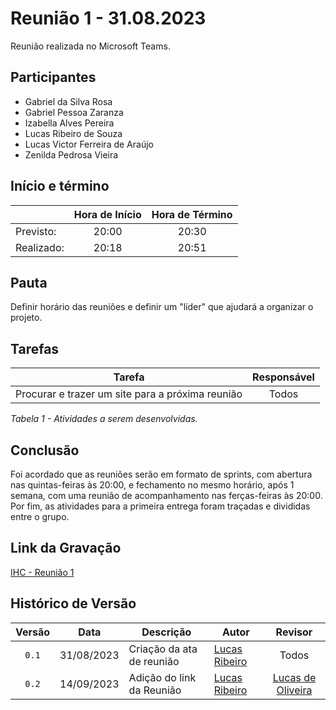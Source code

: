 # Reunião 1 - 31.08.2023

Reunião realizada no Microsoft Teams.

## Participantes

* Gabriel da Silva Rosa          
* Gabriel Pessoa Zaranza         
* Izabella Alves Pereira         
* Lucas Ribeiro de Souza         
* Lucas Victor Ferreira de Araújo
* Zenilda Pedrosa Vieira         
  
## Início e término

|	             |Hora de Início  |Hora de Término  |
|--------------|:--------------:|:---------------:|
|Previsto:     |20:00           |20:30            |
|Realizado:    |20:18           |20:51            |

## Pauta

Definir horário das reuniões e definir um "líder" que ajudará a organizar o projeto. 

## Tarefas

|Tarefa                                          |Responsável                    |
|------------------------------------------------|:-----------------------------:|
|Procurar e trazer um site para a próxima reunião|Todos                          |


*Tabela 1 - Atividades a serem desenvolvidas.*

## Conclusão

Foi acordado que as reuniões serão em formato de sprints, com abertura nas quintas-feiras às 20:00, e fechamento no mesmo horário, após 1 semana, com uma reunião de acompanhamento nas ferças-feiras às 20:00. Por fim, as atividades para a primeira entrega foram traçadas e divididas entre o grupo.

## Link da Gravação

[IHC - Reunião 1](https://youtu.be/UXNNalX0UEM)

## Histórico de Versão

|Versão|Data|Descrição|Autor|Revisor|
|:----:|----|---------|-----|:-------:|
|`0.1`|31/08/2023|Criação da ata de reunião	|[Lucas Ribeiro](https://github.com/lucassouzs)|Todos|
|`0.2`|14/09/2023|Adição do link da Reunião|[Lucas Ribeiro](https://github.com/lucassouzs)|[Lucas de Oliveira](https://github.com/LucasOliveiraDiasMarquesFerreira)|
